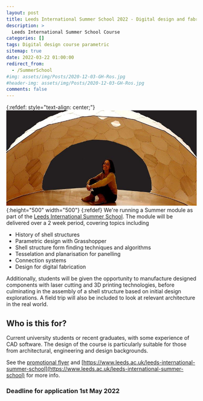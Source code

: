 ```yaml
---
layout: post
title: Leeds International Summer School 2022 - Digital design and fabrication
description: >
  Leeds International Summer School Course
categories: []
tags: Digital design course parametric
sitemap: true
date: 2022-03-22 01:00:00
redirect_from:
  - /SummerSchool
#img: assets/img/Posts/2020-12-03-GH-Ros.jpg
#header-img: assets/img/Posts/2020-12-03-GH-Ros.jpg
comments: false
---
```

{:refdef: style="text-align: center;"}
![Echo shell](/assets/img/Posts/2022-03-22-Echo.jpg){:height="500" width="500"}
{:refdef}
We're running a Summer module as part of the [Leeds International Summer School](https://www.leeds.ac.uk/leeds-international-summer-school). The module will be delivered over a 2 week period, covering topics including
* History of shell structures
* Parametric design with Grasshopper
* Shell structure form finding techniques and algorithms
* Tesselation and planarisation for panelling
* Connection systems
* Design for digital fabrication

Additionally, students will be given the opportunity to manufacture designed components with laser cutting and 3D printing technologies, before culminating in the assembly of a shell structure based on initial design explorations. A field trip will also be included to look at relevant architecture in the real world.

## Who is this for?
Current university students or recent graduates, with some experience of CAD software. The design of the course is particularly suitable for those from architectural, engineering and design backgrounds.

See the [promotional flyer](https://samwilcock.xyz/Files/FlyerSummerSchool.pdf) and [https://www.leeds.ac.uk/leeds-international-summer-school](https://www.leeds.ac.uk/leeds-international-summer-school) for more info.

### Deadline for application 1st May 2022





